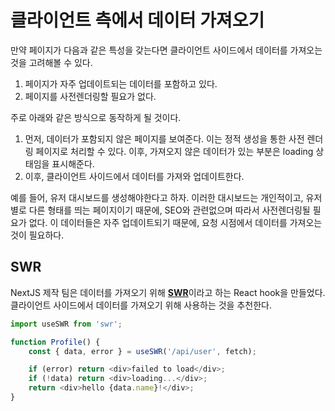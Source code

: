 # 클라이언트 측에서 데이터 가져오기

만약 페이지가 다음과 같은 특성을 갖는다면 클라이언트 사이드에서 데이터를 가져오는 것을 고려해볼 수 있다.

1. 페이지가 자주 업데이트되는 데이터를 포함하고 있다.
2. 페이지를 사전렌더링할 필요가 없다.

주로 아래와 같은 방식으로 동작하게 될 것이다.

1. 먼저, 데이터가 포함되지 않은 페이지를 보여준다. 이는 정적 생성을 통한 사전 렌더링 페이지로 처리할 수 있다. 이후, 가져오지 않은 데이터가 있는 부분은 loading 상태임을 표시해준다.
2. 이후, 클라이언트 사이드에서 데이터를 가져와 업데이트한다.

예를 들어, 유저 대시보드를 생성해야한다고 하자.
이러한 대시보드는 개인적이고, 유저 별로 다른 형태를 띄는 페이지이기 때문에, SEO와 관련없으며 따라서 사전렌더링될 필요가 없다. 이 데이터들은 자주 업데이트되기 때문에, 요청 시점에서 데이터를 가져오는 것이 필요하다.

## SWR

NextJS 제작 팀은 데이터를 가져오기 위해 [**SWR**](https://swr.now.sh/)이라고 하는 React hook을 만들었다. 클라이언트 사이드에서 데이터를 가져오기 위해 사용하는 것을 추천한다.

```js
import useSWR from 'swr';

function Profile() {
	const { data, error } = useSWR('/api/user', fetch);

	if (error) return <div>failed to load</div>;
	if (!data) return <div>loading...</div>;
	return <div>hello {data.name}!</div>;
}
```
